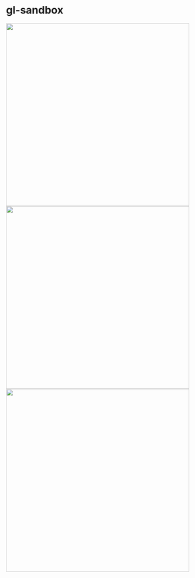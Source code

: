 # gl-sandbox

<img src = "https://media4.giphy.com/media/bWmV1flubzq7O86sbn/giphy.gif?cid=790b761127f592be7112d62158d233df19ac7faa2407a8df&rid=giphy.gif&ct=g" width=500 height=500>
<img src = "https://media2.giphy.com/media/hSQ1PXcqpH4VxAUNfE/giphy.gif?cid=790b7611ef0d858f0528bc89a939ad0b4ca080a09fa3ddf0&rid=giphy.gif&ct=g" width=500 height=500>
<img src = "https://media1.giphy.com/media/OGT3bAsdg6n3VXzFkP/giphy.gif?cid=790b76111e4a93922c5805fde5fce697d85a4fc1aee6b085&rid=giphy.gif&ct=g" width=500 height=500>
